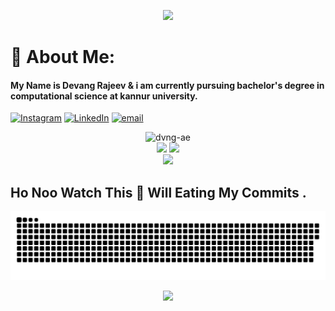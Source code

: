 <p align="center">
  <img src="https://capsule-render.vercel.app/api?type=waving&color=gradient&text=Hello!&height=100&section=header"/>
</p>

# 💫 About Me:
#### My Name is Devang Rajeev & i am currently pursuing bachelor's degree in computational science at kannur university.

[![Instagram](https://img.shields.io/badge/Instagram-%23E4405F.svg?logo=Instagram&logoColor=white)](https://instagram.com/dvng.ae) [![LinkedIn](https://img.shields.io/badge/LinkedIn-%230077B5.svg?logo=linkedin&logoColor=white)]([https://linkedin.com/in/](https://www.linkedin.com/in/devang-rajeev-753a22327/) ) [![email](https://img.shields.io/badge/Email-D14836?logo=gmail&logoColor=white)](mailto:devangrajeev2k2@gmail.com) <br/>
<p align="center">
    <img src="https://komarev.com/ghpvc/?username=dvng-ae&label=Total%20Visitors%20:%20&color=green&style=flat" alt="dvng-ae"/>
    <br>
  <img height="50%" width="auto" src ="https://github-readme-stats.vercel.app/api?username=dvng-ae&show_icons=true&count_private=true&theme=darcula&hide_border=true&hide=issues,contribs&bg_color=00000000">
    
  <img height="50%" width="auto" src ="https://github-readme-stats.vercel.app/api/top-langs/?username=dvng-ae&layout=compact&hide_border=true&theme=darcula&bg_color=00000000&langs_count=6&hide=jupyter%20notebook,tex,css,php&exclude_repo=Pacman-AI">  
  <br>
  <img src ="https://github-readme-streak-stats.herokuapp.com?user=dvng-ae&theme=darcula&hide_border=true&background=FFFFFF00">
</p>

## Ho Noo Watch This 🐍 Will Eating My Commits .

<picture>
  <source media="(prefers-color-scheme: dark)" srcset="https://raw.githubusercontent.com/dvng-ae/dvng-ae/output/github-snake-dark.svg" />
  <source media="(prefers-color-scheme: light)" srcset="https://raw.githubusercontent.com/dvng-ae/dvng-ae/output/github-snake.svg" />
  <img alt="github-snake" src="https://raw.githubusercontent.com/dvng-ae/dvng-ae/output/github-snake.svg" />
</picture>


<p align="center">
  <img src="https://capsule-render.vercel.app/api?type=waving&color=gradient&height=100&section=footer"/>
</p>
